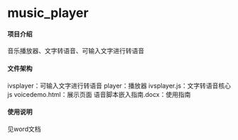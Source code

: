 # music_player

#### 项目介绍
音乐播放器、文字转语音、可输入文字进行转语音

#### 文件架构
ivsplayer：可输入文字进行转语音
player：播放器
ivsplayer.js：文字转语音核心js
voicedemo.html：展示页面
语音脚本嵌入指南.docx：使用指南

#### 使用说明
见word文档